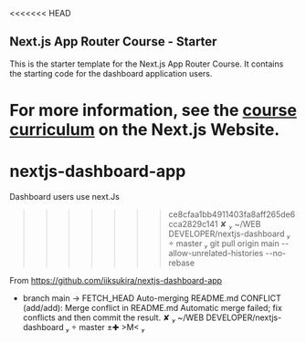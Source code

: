 <<<<<<< HEAD

## Next.js App Router Course - Starter

This is the starter template for the Next.js App Router Course. It contains the starting code for the dashboard application users.

# For more information, see the [course curriculum](https://nextjs.org/learn) on the Next.js Website.

# nextjs-dashboard-app

Dashboard users use next.Js

> > > > > > > ce8cfaa1bb4911403fa8aff265de6cca2829c141
> > > > > > > ✘  ~/WEB DEVELOPER/nextjs-dashboard   master  git pull origin main --allow-unrelated-histories --no-rebase

From https://github.com/iiksukira/nextjs-dashboard-app

- branch main -> FETCH_HEAD
  Auto-merging README.md
  CONFLICT (add/add): Merge conflict in README.md
  Automatic merge failed; fix conflicts and then commit the result.
  ✘  ~/WEB DEVELOPER/nextjs-dashboard   master ±✚ >M< 
